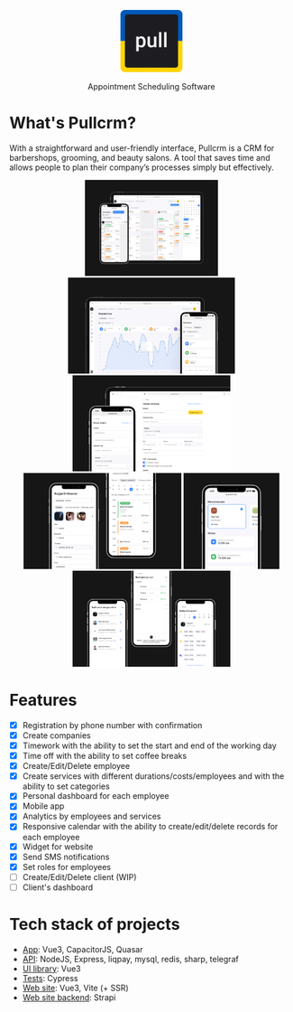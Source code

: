 
<p>
  <p align="center">
    <a href="https://twitter.com/bruce_developer" target="_blank">
      <img src="https://github.com/pullcrm/frontend/raw/master/public/logo.png" alt="Pullcrm" width="110" height="110">
    </a>
  </p>
  <p align="center">
    Appointment Scheduling Software
  </p>
</p>

# What's Pullcrm?

With a straightforward and user-friendly interface, Pullcrm is a CRM for barbershops, grooming, and beauty salons. A tool that saves time and allows people to plan their company’s processes simply but effectively.

<p align="center">
  <img src="https://github.com/pullcrm/frontend/raw/master/.github/screenshots/calendar.jpg" height="170">
  <img src="https://github.com/pullcrm/frontend/raw/master/.github/screenshots/analytics.jpeg" height="170">
  <img src="https://github.com/pullcrm/frontend/raw/master/.github/screenshots/create-record.jpeg" height="170">
  <img src="https://github.com/pullcrm/frontend/raw/master/.github/screenshots/employee.jpeg" height="170">
  <img src="https://github.com/pullcrm/frontend/raw/master/.github/screenshots/home.jpeg" height="170">
  <img src="https://github.com/pullcrm/frontend/raw/master/.github/screenshots/widget.jpeg" height="170">
</p>

# Features
  - [x] Registration by phone number with confirmation
  - [x] Create companies
  - [x] Timework with the ability to set the start and end of the working day
  - [x] Time off with the ability to set coffee breaks
  - [x] Create/Edit/Delete employee
  - [x] Create services with different durations/costs/employees and with the ability to set categories
  - [x] Personal dashboard for each employee
  - [x] Mobile app
  - [x] Analytics by employees and services
  - [x] Responsive calendar with the ability to create/edit/delete records for each employee
  - [x] Widget for website
  - [x] Send SMS notifications
  - [x] Set roles for employees
  - [ ] Create/Edit/Delete client (WIP)
  - [ ] Client's dashboard

# Tech stack of projects
  - [App](https://github.com/pullcrm/frontend): Vue3, CapacitorJS, Quasar
  - [API](https://github.com/pullcrm/api): NodeJS, Express, liqpay, mysql, redis, sharp, telegraf
  - [UI library](https://github.com/pullcrm/frontend/tree/devel/src/ui): Vue3
  - [Tests](https://github.com/pullcrm/cypress): Cypress
  - [Web site](https://github.com/pullcrm/web): Vue3, Vite (+ SSR)
  - [Web site backend](https://github.com/pullcrm/strapi): Strapi
